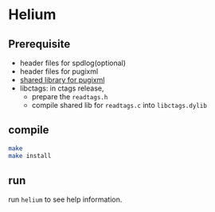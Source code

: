 # Helium

## Prerequisite
* header files for spdlog(optional)
* header files for pugixml
* [shared library for pugixml](doc/document/pugixml.md)
* libctags: in ctags release,
  - prepare the `readtags.h`
  - compile shared lib for `readtags.c` into `libctags.dylib`

## compile
```sh
make
make install
```

## run
run `helium` to see help information.
